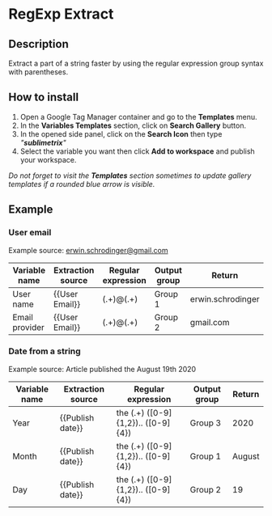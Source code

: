 # RegExp Extract


## Description

Extract a part of a string faster by using the regular expression group syntax with parentheses.

## How to install
1. Open a Google Tag Manager container and go to the **Templates** menu.
2. In the **Variables Templates** section, click on **Search Gallery** button.
3. In the opened side panel, click on the **Search Icon** then type *"**sublimetrix**"*
4. Select the variable you want then click **Add to workspace** and publish your workspace.

*Do not forget to visit the **Templates** section sometimes to update gallery templates if a rounded blue arrow is visible.*

## Example

### User email

Example source: erwin.schrodinger@gmail.com

|Variable name|Extraction source|Regular expression|Output group|Return|
| ---- | ---- | ---- | ---- | ---- |
|User name|{{User Email}}|(.+)@(.+)|Group 1|erwin.schrodinger|
|Email provider|{{User Email}}|(.+)@(.+)|Group 2|gmail.com|

### Date from a string

Example source: Article published the August 19th 2020

|Variable name|Extraction source|Regular expression|Output group|Return|
| ---- | ---- | ---- | ---- | ---- |
|Year|{{Publish date}}|the (.+) ([0-9]{1,2}).. ([0-9]{4})|Group 3|2020|
|Month|{{Publish date}}|the (.+) ([0-9]{1,2}).. ([0-9]{4})|Group 1|August|
|Day|{{Publish date}}|the (.+) ([0-9]{1,2}).. ([0-9]{4})|Group 2|19|
